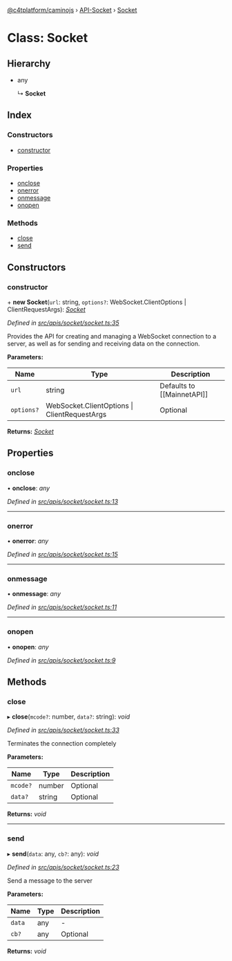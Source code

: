 [@c4tplatform/caminojs](../README.md) › [API-Socket](../modules/api_socket.md) › [Socket](api_socket.socket.md)

# Class: Socket

## Hierarchy

* any

  ↳ **Socket**

## Index

### Constructors

* [constructor](api_socket.socket.md#constructor)

### Properties

* [onclose](api_socket.socket.md#onclose)
* [onerror](api_socket.socket.md#onerror)
* [onmessage](api_socket.socket.md#onmessage)
* [onopen](api_socket.socket.md#onopen)

### Methods

* [close](api_socket.socket.md#close)
* [send](api_socket.socket.md#send)

## Constructors

###  constructor

\+ **new Socket**(`url`: string, `options?`: WebSocket.ClientOptions | ClientRequestArgs): *[Socket](api_socket.socket.md)*

*Defined in [src/apis/socket/socket.ts:35](https://github.com/chain4travel/caminojs/blob/8077d740/src/apis/socket/socket.ts#L35)*

Provides the API for creating and managing a WebSocket connection to a server, as well as for sending and receiving data on the connection.

**Parameters:**

Name | Type | Description |
------ | ------ | ------ |
`url` | string | Defaults to [[MainnetAPI]] |
`options?` | WebSocket.ClientOptions &#124; ClientRequestArgs | Optional  |

**Returns:** *[Socket](api_socket.socket.md)*

## Properties

###  onclose

• **onclose**: *any*

*Defined in [src/apis/socket/socket.ts:13](https://github.com/chain4travel/caminojs/blob/8077d740/src/apis/socket/socket.ts#L13)*

___

###  onerror

• **onerror**: *any*

*Defined in [src/apis/socket/socket.ts:15](https://github.com/chain4travel/caminojs/blob/8077d740/src/apis/socket/socket.ts#L15)*

___

###  onmessage

• **onmessage**: *any*

*Defined in [src/apis/socket/socket.ts:11](https://github.com/chain4travel/caminojs/blob/8077d740/src/apis/socket/socket.ts#L11)*

___

###  onopen

• **onopen**: *any*

*Defined in [src/apis/socket/socket.ts:9](https://github.com/chain4travel/caminojs/blob/8077d740/src/apis/socket/socket.ts#L9)*

## Methods

###  close

▸ **close**(`mcode?`: number, `data?`: string): *void*

*Defined in [src/apis/socket/socket.ts:33](https://github.com/chain4travel/caminojs/blob/8077d740/src/apis/socket/socket.ts#L33)*

Terminates the connection completely

**Parameters:**

Name | Type | Description |
------ | ------ | ------ |
`mcode?` | number | Optional |
`data?` | string | Optional  |

**Returns:** *void*

___

###  send

▸ **send**(`data`: any, `cb?`: any): *void*

*Defined in [src/apis/socket/socket.ts:23](https://github.com/chain4travel/caminojs/blob/8077d740/src/apis/socket/socket.ts#L23)*

Send a message to the server

**Parameters:**

Name | Type | Description |
------ | ------ | ------ |
`data` | any | - |
`cb?` | any | Optional  |

**Returns:** *void*
